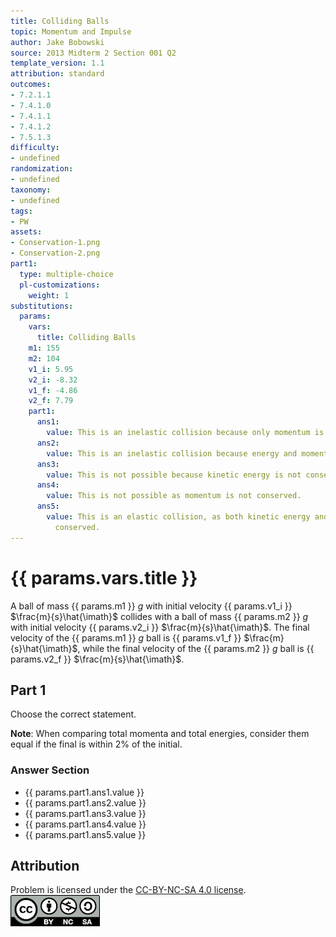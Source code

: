 ```yaml
---
title: Colliding Balls
topic: Momentum and Impulse
author: Jake Bobowski
source: 2013 Midterm 2 Section 001 Q2
template_version: 1.1
attribution: standard
outcomes:
- 7.2.1.1
- 7.4.1.0
- 7.4.1.1
- 7.4.1.2
- 7.5.1.3
difficulty:
- undefined
randomization:
- undefined
taxonomy:
- undefined
tags:
- PW
assets:
- Conservation-1.png
- Conservation-2.png
part1:
  type: multiple-choice
  pl-customizations:
    weight: 1
substitutions:
  params:
    vars:
      title: Colliding Balls
    m1: 155
    m2: 104
    v1_i: 5.95
    v2_i: -8.32
    v1_f: -4.86
    v2_f: 7.79
    part1:
      ans1:
        value: This is an inelastic collision because only momentum is conserved.
      ans2:
        value: This is an inelastic collision because energy and momentum are conserved.
      ans3:
        value: This is not possible because kinetic energy is not conserved.
      ans4:
        value: This is not possible as momentum is not conserved.
      ans5:
        value: This is an elastic collision, as both kinetic energy and momentum are
          conserved.
---
```

# {{ params.vars.title }}
A ball of mass {{ params.m1 }} $g$ with initial velocity {{ params.v1_i }} $\frac{m}{s}\hat{\imath}$ collides with a ball of mass {{ params.m2 }} $g$ with initial velocity {{ params.v2_i }} $\frac{m}{s}\hat{\imath}$. The final velocity of the {{ params.m1 }} $g$ ball is {{ params.v1_f }} $\frac{m}{s}\hat{\imath}$, while the final velocity of the {{ params.m2 }} $g$ ball is {{ params.v2_f }} $\frac{m}{s}\hat{\imath}$.

## Part 1

Choose the correct statement.

**Note**: When comparing total momenta and total energies, consider them equal if the final is within 2% of the initial.

### Answer Section

- {{ params.part1.ans1.value }}
- {{ params.part1.ans2.value }}
- {{ params.part1.ans3.value }}
- {{ params.part1.ans4.value }}
- {{ params.part1.ans5.value }}

## Attribution

Problem is licensed under the [CC-BY-NC-SA 4.0 license](https://creativecommons.org/licenses/by-nc-sa/4.0/).<br> ![The Creative Commons 4.0 license requiring attribution-BY, non-commercial-NC, and share-alike-SA license.](https://raw.githubusercontent.com/firasm/bits/master/by-nc-sa.png)